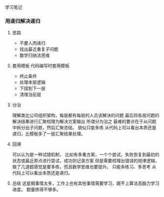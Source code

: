 学习笔记

### 用递归解决递归
1. 思路
   - 不要人肉递归
   - 找出最近重复子问题
   - 数学归纳法思维
   
2. 套用模板
   代码编写时套用模板
   - 终止条件
   - 处理本层逻辑
   - 下探到下一层
   - 清理当前层
   
3. 分治

   理解类比公司组织架构，每层都有每层的人员该解决的问题
   最后将各层问题的解决结果进行汇聚梳理为解决方案输出
   所谓分为治之
   最难的要点在于从问题中拆分出子问题，然后汇聚总结。
   貌似只能多练
   从代码上可以看出本质还是递归，比模板多了一层汇聚结果处理。

4. 回溯

   可以认为是一种试错机制，
   比如有多重方案，一个个尝试，失败恢复到最初的状态或最近原点进行尝试，成功则记录方案
   但是需要梳理出错误的规律逻辑，做了几道题感觉是要多练，而且数学思维也要提升。
   只能多练习、多思考
   从代码上可以看出本质还是递归。

5. 总结
    这星期事情太多，工作上也有其他事情需要学习，跟不上算法高脑力学习进度。
    题量练得不够多。
    